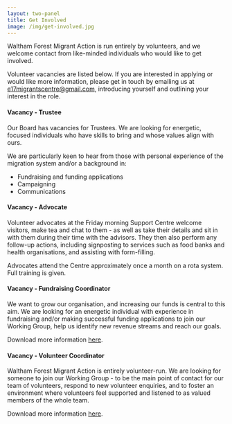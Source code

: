 ```yaml
---
layout: two-panel
title: Get Involved
image: /img/get-involved.jpg
---
```


Waltham Forest Migrant Action is run entirely by volunteers, and we welcome contact from like-minded individuals who would like to get involved. 

Volunteer vacancies are listed below. If you are interested in applying or would like more information, please get in touch by emailing us at [e17migrantscentre@gmail.com](e17migrantscentre@gmail.com), introducing yourself and outlining your interest in the role. 

#### Vacancy - Trustee
Our Board has vacancies for Trustees. We are looking for energetic, focused individuals who have skills to bring and whose values align with ours.

We are particularly keen to hear from those with personal experience of the migration
system and/or a background in:

 * Fundraising and funding applications
 * Campaigning
 * Communications

#### Vacancy - Advocate
Volunteer advocates at the Friday morning Support Centre welcome visitors, make tea and chat to them - as well as take their details and sit in with them during their time with the advisors. They then also perform any follow-up actions, including signposting to services such as food banks and health organisations, and assisting with form-filling. 

Advocates attend the Centre approximately once a month on a rota system. Full training is given.

#### Vacancy - Fundraising Coordinator
We want to grow our organisation, and increasing our funds is central to this aim. We are looking for an energetic individual with experience in fundraising and/or making successful funding applications to join our Working Group, help us identify new revenue streams and reach our goals.

Download more information <a href="/resources/WMAG-Coordinator-Roles.pdf" target="_blank">here</a>.

#### Vacancy - Volunteer Coordinator
Waltham Forest Migrant Action is entirely volunteer-run. We are looking for someone to join our Working Group - to be the main point of contact for our team of volunteers, respond to new volunteer enquiries, and to foster an environment where volunteers feel supported and listened to as valued members of the whole team.

Download more information <a href="/resources/WMAG-Coordinator-Roles.pdf" target="_blank">here</a>.
